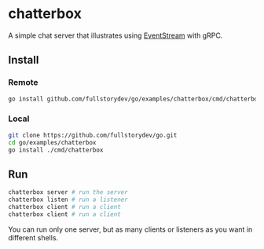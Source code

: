 # chatterbox

A simple chat server that illustrates using [EventStream](https://github.com/fullstorydev/go/tree/master/eventstream) with gRPC.

## Install

### Remote

```bash
go install github.com/fullstorydev/go/examples/chatterbox/cmd/chatterbox@master
```

### Local

```bash
git clone https://github.com/fullstorydev/go.git
cd go/examples/chatterbox
go install ./cmd/chatterbox
```

## Run

```bash
chatterbox server # run the server
chatterbox listen # run a listener
chatterbox client # run a client
chatterbox client # run a client
```

You can run only one server, but as many clients or listeners as you want
in different shells.

